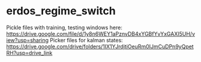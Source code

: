 # erdos_regime_switch


Pickle files with training, testing windows here: https://drive.google.com/file/d/1y8n6WEY1aPznvDB4xYGBfYvYxGAXI5UH/view?usp=sharing
Picker files for kalman states: https://drive.google.com/drive/folders/1IX1YJrdjtiOeuRm0IJmCuDPn9yQpetRH?usp=drive_link
